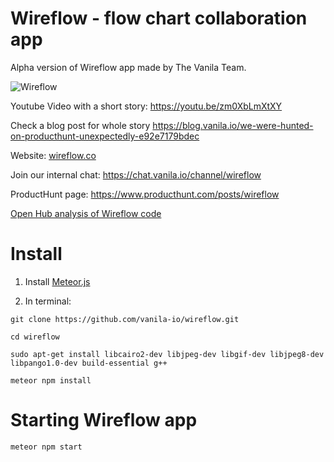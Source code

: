 
# Wireflow - flow chart collaboration app

Alpha version of Wireflow app made by The Vanila Team.

![Wireflow](https://i.imgur.com/ceXMd28.png)

Youtube Video with a short story: https://youtu.be/zm0XbLmXtXY

Check a blog post for whole story https://blog.vanila.io/we-were-hunted-on-producthunt-unexpectedly-e92e7179bdec

Website: [wireflow.co](https://wireflow.co)

Join our internal chat: https://chat.vanila.io/channel/wireflow

ProductHunt page: https://www.producthunt.com/posts/wireflow 

[Open Hub analysis of Wireflow code](https://www.openhub.net/p/wireflow)

# Install

1) Install [Meteor.js](https://www.meteor.com)

2) In terminal:

```
git clone https://github.com/vanila-io/wireflow.git

cd wireflow

sudo apt-get install libcairo2-dev libjpeg-dev libgif-dev libjpeg8-dev libpango1.0-dev build-essential g++

meteor npm install

```

# Starting Wireflow app

```
meteor npm start
```

